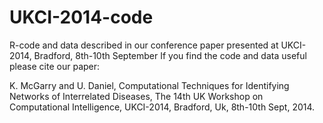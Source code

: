 # UKCI-2014-code
R-code and data described in our conference paper presented at UKCI-2014, Bradford, 8th-10th September
If you find the code and data useful please cite our paper:

K. McGarry and U. Daniel, Computational Techniques for Identifying Networks of Interrelated Diseases, 
The 14th UK Workshop on Computational Intelligence, UKCI-2014, Bradford, Uk, 8th-10th Sept, 2014.

